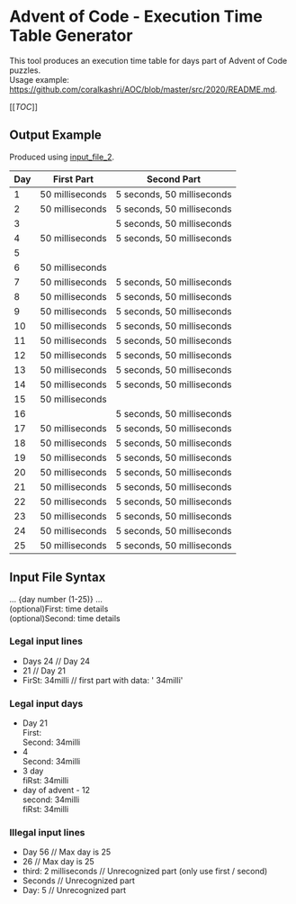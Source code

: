 # Advent of Code - Execution Time Table Generator

This tool produces an execution time table for days part of Advent of Code puzzles.<br>
Usage example: https://github.com/coralkashri/AOC/blob/master/src/2020/README.md.

[[_TOC_]]

## Output Example

Produced using [input_file_2](./input_file_examples/input_file_2.txt).

| Day | First Part | Second Part |
| --- | ---------- | ----------- |
| 1 |  50 milliseconds |  5 seconds, 50 milliseconds |
| 2 |  50 milliseconds |  5 seconds, 50 milliseconds |
| 3 |  |  5 seconds, 50 milliseconds |
| 4 |  50 milliseconds |  5 seconds, 50 milliseconds |
| 5 |  |  |
| 6 |  50 milliseconds |  |
| 7 |  50 milliseconds |  5 seconds, 50 milliseconds |
| 8 |  50 milliseconds |  5 seconds, 50 milliseconds |
| 9 |  50 milliseconds |  5 seconds, 50 milliseconds |
| 10 |  50 milliseconds |  5 seconds, 50 milliseconds |
| 11 |  50 milliseconds |  5 seconds, 50 milliseconds |
| 12 |  50 milliseconds |  5 seconds, 50 milliseconds |
| 13 |  50 milliseconds |  5 seconds, 50 milliseconds |
| 14 |  50 milliseconds |  5 seconds, 50 milliseconds |
| 15 |  50 milliseconds |  |
| 16 |  |  5 seconds, 50 milliseconds |
| 17 |  50 milliseconds |  5 seconds, 50 milliseconds |
| 18 |  50 milliseconds |  5 seconds, 50 milliseconds |
| 19 |  50 milliseconds |  5 seconds, 50 milliseconds |
| 20 |  50 milliseconds |  5 seconds, 50 milliseconds |
| 21 |  50 milliseconds |  5 seconds, 50 milliseconds |
| 22 |  50 milliseconds |  5 seconds, 50 milliseconds |
| 23 |  50 milliseconds |  5 seconds, 50 milliseconds |
| 24 |  50 milliseconds |  5 seconds, 50 milliseconds |
| 25 |  50 milliseconds |  5 seconds, 50 milliseconds |

## Input File Syntax

... {day number (1-25)} ...<br>
(optional)First: time details<br>
(optional)Second: time details<br>

### Legal input lines
* Days 24 // Day 24
* 21 // Day 21
* FirSt: 34milli // first part with data: ' 34milli'

### Legal input days
* Day 21<br>
  First:<br> 
  Second: 34milli
* 4<br>
  Second: 34milli
* 3 day<br>
  fiRst: 34milli
* day of advent - 12<br>
  second: 34milli<br>
  fiRst: 34milli

### Illegal input lines
* Day 56 // Max day is 25
* 26 // Max day is 25
* third: 2 milliseconds // Unrecognized part (only use first / second)
* Seconds // Unrecognized part
* Day: 5 // Unrecognized part